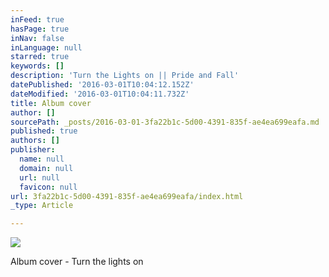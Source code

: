 ```yaml
---
inFeed: true
hasPage: true
inNav: false
inLanguage: null
starred: true
keywords: []
description: 'Turn the Lights on || Pride and Fall'
datePublished: '2016-03-01T10:04:12.152Z'
dateModified: '2016-03-01T10:04:11.732Z'
title: Album cover
author: []
sourcePath: _posts/2016-03-01-3fa22b1c-5d00-4391-835f-ae4ea699eafa.md
published: true
authors: []
publisher:
  name: null
  domain: null
  url: null
  favicon: null
url: 3fa22b1c-5d00-4391-835f-ae4ea699eafa/index.html
_type: Article

---
```

![](https://the-grid-user-content.s3-us-west-2.amazonaws.com/b0602ff9-422d-443d-9a8c-fc25c46c2069.jpg)

Album cover - Turn the lights on